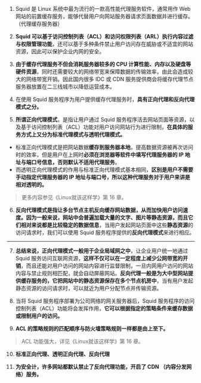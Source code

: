 1. Squid 是 Linux 系统中最为流行的一款高性能代理服务软件，通常用作 Web 网站的前置缓存服务，能够代替用户向网站服务器请求页面数据并进行缓存。（代理缓存服务器）

2. **Squid 可以基于访问控制列表（ACL）和访问权限列表（ARL）执行内容过滤与权限管理功能**，还可以基于多种条件禁止用户访问存在威胁或不适宜的网站资源，因此可以保护企业内网的安全。

3. **由于缓存代理服务不但会消耗服务器较多的 CPU 计算性能、内存以及硬盘等硬件资源**，同时还需要较大的网络带宽来保障数据的传输效率，由此会造成较大的网络带宽开销。因此国内很多 IDC 或 CDN 服务提供商会将缓存代理节点服务器放置在二三线城市以降低运营成本。

4. 在使用 Squid 服务程序为用户提供缓存代理服务时，**具有正向代理和反向代理模式之分。**

5. **所谓正向代理模式**，是指让用户通过 Squid 服务程序活去网站页面等资源，以及基于访问控制列表（ACL）功能对用户访问网站行为进行限制，**在具体的服务方式上又分为标准代理模式与透明代理模式。**
- 标准正向代理模式是把网站数据**缓存到服务器本地**，提高数据资源被再次访问时的效率，但是用户在上网时**必须在浏览器等软件中填写代理服务器的 IP 地址与端口号信息，否则默认不适用代理服务**。
- 而透明正向代理模式的作用与标准正向代理模式基本相同，**区别是用户不需要手动指定代理服务器的 IP 地址与端口号，所以这种代理服务对于用户来讲是相对透明的。**

> 更多内容参见《Linux就该这样学》第 16 章。

6. **反向代理模式是指让多台节点主机反向缓存网站数据，从而加快用户访问速度。**因为一般来说，网站中会普遍加载大量的文字、图片等静态资源，而且它们相对来说都是**比较稳定的数据信息**，当用户发起网站页面中这些**静态资源**的访问请求时，我们可以使用 Squid 服务程序提供的**反向代理模式**来进行相应。

----------------------------

7. **总结来说，正向代理模式一般用于企业局域网之中**，让企业用户统一地通过 Squid 服务访问互联网资源，**这样不仅可以在一定程度上减少公网带宽的开销**，而且还能对用户访问的网站内容进行监督限制，一旦内网用户访问的网站内容与禁止规则相匹配，就会自动屏蔽网站。**反向代理一般是为大中型网站提供缓存服务的，它把网站中的静态资源保存在多个节点机房中**，当有用户发起静态资源的访问请求时，可以就近为用户分配节点并传输资源。

8. 当将 Squid 服务程序部署为公司网络的网关服务器后，Squid 服务程序的访问控制列表（ACL）功能将会发挥作用，**它可以根据指定的策略条件来缓存数据或限制用户的访问。**

9. **ACL 的策略规则的匹配顺序与防火墙策略规则一样都是由上至下。**

> ACL 功能强大，详见《Linux就该这样学》第 16 章。

10. **标准正向代理、透明正向代理、反向代理**

11. **为安全计，许多网站都默认禁止了反向代理功能，开启了 CDN （内容分发网络）服务。**